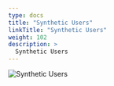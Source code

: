```yaml
---
type: docs
title: "Synthetic Users"
linkTitle: "Synthetic Users"
weight: 102
description: >
  Synthetic Users
---
```


![Synthetic Users](/images/bootcamp-slides/microservices-bootcamp/Slide102.PNG)
